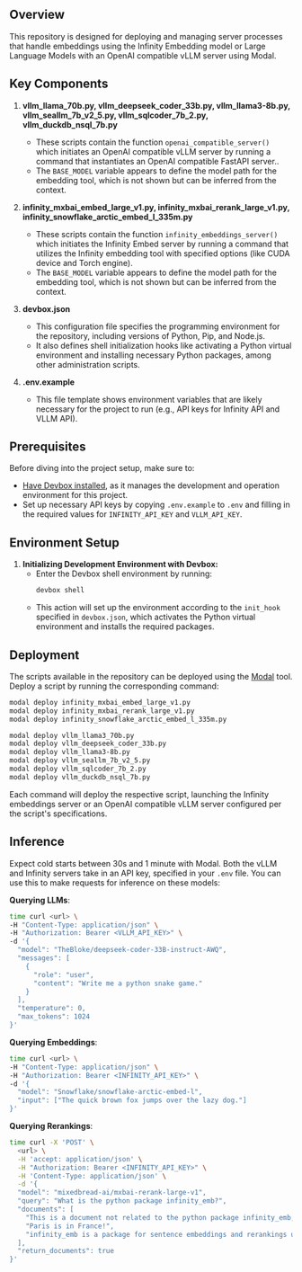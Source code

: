 ## Overview
This repository is designed for deploying and managing server processes that handle embeddings using the Infinity Embedding model or Large Language Models with an OpenAI compatible vLLM server using Modal.

## Key Components
1. **vllm_llama_70b.py, vllm_deepseek_coder_33b.py, vllm_llama3-8b.py, vllm_seallm_7b_v2_5.py, vllm_sqlcoder_7b_2.py, vllm_duckdb_nsql_7b.py**
   - These scripts contain the function `openai_compatible_server()` which initiates an OpenAI compatible vLLM server by running a command that instantiates an OpenAI compatible FastAPI server..
   - The `BASE_MODEL` variable appears to define the model path for the embedding tool, which is not shown but can be inferred from the context.

2. **infinity_mxbai_embed_large_v1.py, infinity_mxbai_rerank_large_v1.py, infinity_snowflake_arctic_embed_l_335m.py**
   - These scripts contain the function `infinity_embeddings_server()` which initiates the Infinity Embed server by running a command that utilizes the Infinity embedding tool with specified options (like CUDA device and Torch engine).
   - The `BASE_MODEL` variable appears to define the model path for the embedding tool, which is not shown but can be inferred from the context.

3. **devbox.json**
   - This configuration file specifies the programming environment for the repository, including versions of Python, Pip, and Node.js.
   - It also defines shell initialization hooks like activating a Python virtual environment and installing necessary Python packages, among other administration scripts.

4. **.env.example**
   - This file template shows environment variables that are likely necessary for the project to run (e.g., API keys for Infinity API and VLLM API).
   
## Prerequisites
Before diving into the project setup, make sure to:
- [Have Devbox installed](https://www.jetify.com/devbox/docs/installing_devbox/), as it manages the development and operation environment for this project.
- Set up necessary API keys by copying `.env.example` to `.env` and filling in the required values for `INFINITY_API_KEY` and `VLLM_API_KEY`.

## Environment Setup
1. **Initializing Development Environment with Devbox:**
   - Enter the Devbox shell environment by running:
     ```bash
     devbox shell
     ```
   - This action will set up the environment according to the `init_hook` specified in `devbox.json`, which activates the Python virtual environment and installs the required packages.

## Deployment
The scripts available in the repository can be deployed using the [Modal](https://modal.com/docs/examples/hello_world) tool. Deploy a script by running the corresponding command:
```bash
modal deploy infinity_mxbai_embed_large_v1.py
modal deploy infinity_mxbai_rerank_large_v1.py
modal deploy infinity_snowflake_arctic_embed_l_335m.py

modal deploy vllm_llama3_70b.py
modal deploy vllm_deepseek_coder_33b.py
modal deploy vllm_llama3-8b.py
modal deploy vllm_seallm_7b_v2_5.py
modal deploy vllm_sqlcoder_7b_2.py
modal deploy vllm_duckdb_nsql_7b.py
```
Each command will deploy the respective script, launching the Infinity embeddings server or an OpenAI compatible vLLM server configured per the script's specifications.

## Inference

Expect cold starts between 30s and 1 minute with Modal. Both the vLLM and Infinity servers take in an API key, specified in your `.env` file. You can use this to make requests for inference on these models:

**Querying LLMs**:
```bash
time curl <url> \
-H "Content-Type: application/json" \
-H "Authorization: Bearer <VLLM_API_KEY>" \
-d '{
  "model": "TheBloke/deepseek-coder-33B-instruct-AWQ",
  "messages": [
    {
      "role": "user",
      "content": "Write me a python snake game."
    }
  ],
  "temperature": 0,
  "max_tokens": 1024
}'
```

**Querying Embeddings**:
```bash
time curl <url> \
-H "Content-Type: application/json" \
-H "Authorization: Bearer <INFINITY_API_KEY>" \
-d '{
  "model": "Snowflake/snowflake-arctic-embed-l",
  "input": ["The quick brown fox jumps over the lazy dog."]
}'
```

**Querying Rerankings**:
```bash
time curl -X 'POST' \
  <url> \
  -H 'accept: application/json' \
  -H "Authorization: Bearer <INFINITY_API_KEY>" \
  -H 'Content-Type: application/json' \
  -d '{                                          
  "model": "mixedbread-ai/mxbai-rerank-large-v1",     
  "query": "What is the python package infinity_emb?",
  "documents": [                                                                  
    "This is a document not related to the python package infinity_emb, hence...",
    "Paris is in France!",                                                                                
    "infinity_emb is a package for sentence embeddings and rerankings using transformer models in Python!"
  ],                      
  "return_documents": true
}'
```

